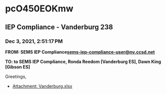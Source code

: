 # pcO450EOKmw
## IEP Compliance - Vanderburg 238
### Dec 3, 2021, 2:51:17 PM
**FROM: SEMS IEP Compliance<sems-iep-compliance-user@nv.ccsd.net>**

**TO: to SEMS IEP Compliance, Ronda Reedom [Vanderburg ES], Dawn King [Gibson ES]**


Greetings,  





* [Attachment: Vanderburg.xlsx](pcO450EOKmw-attachment-1.xlsx)
